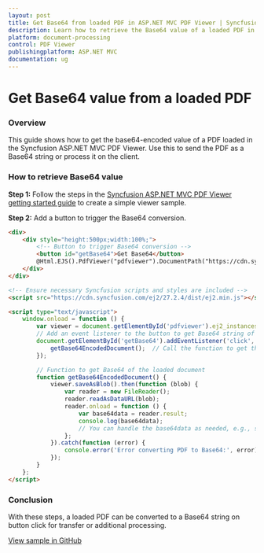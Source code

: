 ```yaml
---
layout: post
title: Get Base64 from loaded PDF in ASP.NET MVC PDF Viewer | Syncfusion
description: Learn how to retrieve the Base64 value of a loaded PDF in the Syncfusion ASP.NET MVC PDF Viewer using saveAsBlob and FileReader.
platform: document-processing
control: PDF Viewer
publishingplatform: ASP.NET MVC
documentation: ug
---
```


# Get Base64 value from a loaded PDF

### Overview

This guide shows how to get the base64-encoded value of a PDF loaded in the Syncfusion ASP.NET MVC PDF Viewer. Use this to send the PDF as a Base64 string or process it on the client.

### How to retrieve Base64 value

**Step 1:** Follow the steps in the [Syncfusion ASP.NET MVC PDF Viewer getting started guide](https://help.syncfusion.com/document-processing/pdf/pdf-viewer/asp-net-mvc/getting-started) to create a simple viewer sample.

**Step 2:** Add a button to trigger the Base64 conversion.

```html
<div>
    <div style="height:500px;width:100%;">
        <!-- Button to trigger Base64 conversion -->
        <button id="getBase64">Get Base64</button>
        @Html.EJS().PdfViewer("pdfviewer").DocumentPath("https://cdn.syncfusion.com/content/pdf/pdf-succinctly.pdf").Render()
    </div>
</div>

<!-- Ensure necessary Syncfusion scripts and styles are included -->
<script src="https://cdn.syncfusion.com/ej2/27.2.4/dist/ej2.min.js"></script>

<script type="text/javascript">
    window.onload = function () {
        var viewer = document.getElementById('pdfviewer').ej2_instances[0];
        // Add an event listener to the button to get Base64 string of the loaded document
        document.getElementById('getBase64').addEventListener('click', function () {
            getBase64EncodedDocument();  // Call the function to get the Base64 string
        });

        // Function to get Base64 of the loaded document
        function getBase64EncodedDocument() {
            viewer.saveAsBlob().then(function (blob) {
                var reader = new FileReader();
                reader.readAsDataURL(blob);
                reader.onload = function () {
                    var base64data = reader.result;
                    console.log(base64data);
                    // You can handle the base64data as needed, e.g., sending it to a server or displaying it
                };
            }).catch(function (error) {
                console.error('Error converting PDF to Base64:', error);
            });
        }
    };
</script>

```

### Conclusion

With these steps, a loaded PDF can be converted to a Base64 string on button click for transfer or additional processing.

[View sample in GitHub](https://github.com/SyncfusionExamples/mvc-pdf-viewer-examples/tree/master/How%20to)
